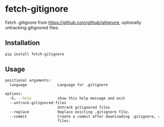 # fetch-gitignore
Fetch .gitignore from https://github.com/github/gitignore, optionally untracking gitignored files.

## Installation

```bash
pip install fetch-gitignore
```

## Usage

```bash
positional arguments:
  language              Language for .gitignore

options:
  -h, --help            show this help message and exit
  --untrack-gitignored-files
                        Untrack gitignored files
  --replace             Replace existing .gitignore file.
  --commit              Create a commit after downloading .gitignore, and after untracking
                        files.
```
